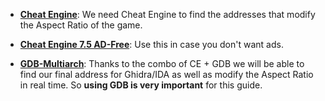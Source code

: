 - **[Cheat Engine](https://www.cheatengine.org/)**: We need Cheat Engine to find the addresses that modify the Aspect Ratio of the game.

- **[Cheat Engine 7.5 AD-Free](https://www.reddit.com/user/ChucksFeedAndSeed/comments/12usdd5/cheat_engine_75_adfree_installer/)**: Use this in case you don't want ads.

- **[GDB-Multiarch](https://static.grumpycoder.net/pixel/gdb-multiarch-windows/)**: Thanks to the combo of CE + GDB we will be able to find our final address for Ghidra/IDA as well as modify the Aspect Ratio in real time. So **using GDB is very important** for this guide.